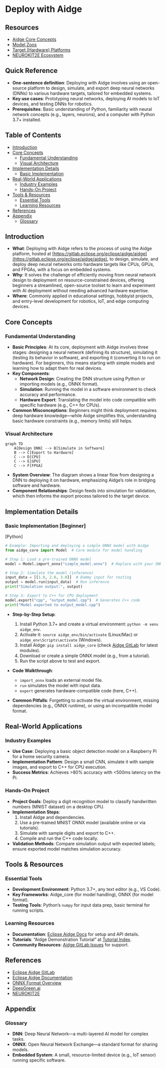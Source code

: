 # Deploy with Aidge

## Resources
- [Aidge Core Concepts](../../../concepts/frameworks/aidge)
- [Model Zoos](https://github.com/afondiel/Edge-AI-Model-Zoo)
- [Target (Hardware) Platforms](https://github.com/afondiel/Edge-AI-Platforms)
- [NEUROKIT2E Ecosystem](../../../industry-applications/neurokit2e-ecosystem)

## Quick Reference
- **One-sentence definition**: Deploying with Aidge involves using an open-source platform to design, simulate, and export deep neural networks (DNNs) to various hardware targets, tailored for embedded systems.
- **Key use cases**: Prototyping neural networks, deploying AI models to IoT devices, and testing DNNs for robotics.
- **Prerequisites**: Basic understanding of Python, familiarity with neural network concepts (e.g., layers, neurons), and a computer with Python 3.7+ installed.

## Table of Contents
- [Introduction](#introduction)
- [Core Concepts](#core-concepts)
    - [Fundamental Understanding](#fundamental-understanding)
    - [Visual Architecture](#visual-architecture)
- [Implementation Details](#implementation-details)
    - [Basic Implementation](#basic-implementation)
- [Real-World Applications](#real-world-applications)
    - [Industry Examples](#industry-examples)
    - [Hands-On Project](#hands-on-project)
- [Tools & Resources](#tools--resources)
    - [Essential Tools](#essential-tools)
    - [Learning Resources](#learning-resources)
- [References](#references)
- [Appendix](#appendix)
    - [Glossary](#glossary)

## Introduction
- **What**: Deploying with Aidge refers to the process of using the Aidge platform, hosted at [https://gitlab.eclipse.org/eclipse/aidge/aidge](https://gitlab.eclipse.org/eclipse/aidge/aidge), to design, simulate, and deploy deep neural networks onto hardware targets like CPUs, GPUs, and FPGAs, with a focus on embedded systems.
- **Why**: It solves the challenge of efficiently moving from neural network design to deployment on resource-constrained devices, offering beginners a streamlined, open-source toolset to learn and experiment with AI deployment without needing advanced hardware expertise.
- **Where**: Commonly applied in educational settings, hobbyist projects, and entry-level development for robotics, IoT, and edge computing devices.

## Core Concepts

### Fundamental Understanding
- **Basic Principles**: At its core, deployment with Aidge involves three stages: designing a neural network (defining its structure), simulating it (testing its behavior in software), and exporting it (converting it to run on hardware). For beginners, this means starting with simple models and learning how to adapt them for real devices.
- **Key Components**: 
  - **Network Design**: Creating the DNN structure using Python or importing models (e.g., ONNX format).
  - **Simulation**: Running the model in a software environment to check accuracy and performance.
  - **Hardware Export**: Translating the model into code compatible with specific hardware (e.g., C++ for CPUs).
- **Common Misconceptions**: Beginners might think deployment requires deep hardware knowledge—while Aidge simplifies this, understanding basic hardware constraints (e.g., memory limits) still helps.

### Visual Architecture
```mermaid
graph TD
    A[Design DNN] --> B[Simulate in Software]
    B --> C[Export to Hardware]
    C --> D[CPU]
    C --> E[GPU]
    C --> F[FPGA]
```
- **System Overview**: The diagram shows a linear flow from designing a DNN to deploying it on hardware, emphasizing Aidge’s role in bridging software and hardware.
- **Component Relationships**: Design feeds into simulation for validation, which then informs the export process tailored to the target device.

## Implementation Details

### Basic Implementation [Beginner]

[Python]
```python
# Example: Importing and deploying a simple ONNX model with Aidge
from aidge_core import Model  # Core module for model handling

# Step 1: Load a pre-trained ONNX model
model = Model.import_onnx("simple_model.onnx")  # Replace with your ONNX file

# Step 2: Simulate the model (inference)
input_data = [[1.0, 2.0, 3.0]]  # Dummy input for testing
output = model.run(input_data)  # Run inference
print("Simulation output:", output)

# Step 3: Export to C++ for CPU deployment
model.export("cpp", "output_model.cpp")  # Generates C++ code
print("Model exported to output_model.cpp")
```

- **Step-by-Step Setup**:
  1. Install Python 3.7+ and create a virtual environment: `python -m venv aidge_env`.
  2. Activate it: `source aidge_env/bin/activate` (Linux/Mac) or `aidge_env\Scripts\activate` (Windows).
  3. Install Aidge: `pip install aidge_core` (check [Aidge GitLab](https://gitlab.eclipse.org/eclipse/aidge/aidge) for latest modules).
  4. Download or create a simple ONNX model (e.g., from a tutorial).
  5. Run the script above to test and export.

- **Code Walkthrough**: 
  - `import_onnx` loads an external model file.
  - `run` simulates the model with input data.
  - `export` generates hardware-compatible code (here, C++).

- **Common Pitfalls**: Forgetting to activate the virtual environment, missing dependencies (e.g., ONNX runtime), or using an incompatible model format.

## Real-World Applications

### Industry Examples
- **Use Case**: Deploying a basic object detection model on a Raspberry Pi for a home security camera.
- **Implementation Pattern**: Design a small CNN, simulate it with sample images, and export to C++ for CPU execution.
- **Success Metrics**: Achieves >80% accuracy with <500ms latency on the Pi.

### Hands-On Project
- **Project Goals**: Deploy a digit recognition model to classify handwritten numbers (MNIST dataset) on a desktop CPU.
- **Implementation Steps**:
  1. Install Aidge and dependencies.
  2. Use a pre-trained MNIST ONNX model (available online or via tutorials).
  3. Simulate with sample digits and export to C++.
  4. Compile and run the C++ code locally.
- **Validation Methods**: Compare simulation output with expected labels; ensure exported model matches simulation accuracy.

## Tools & Resources

### Essential Tools
- **Development Environment**: Python 3.7+, any text editor (e.g., VS Code).
- **Key Frameworks**: Aidge_core (for model handling), ONNX (for model format).
- **Testing Tools**: Python’s `numpy` for input data prep, basic terminal for running scripts.

### Learning Resources
- **Documentation**: [Eclipse Aidge Docs](https://eclipse.dev/aidge/) for setup and API details.
- **Tutorials**: “Aidge Demonstration Tutorial” at [Tutorial Index](https://eclipse.dev/aidge/source/Tutorial/index.html).
- **Community Resources**: [Aidge GitLab Issues](https://gitlab.eclipse.org/groups/eclipse/aidge/-/issues) for support.

## References
- [Eclipse Aidge GitLab](https://gitlab.eclipse.org/eclipse/aidge/aidge)
- [Eclipse Aidge Documentation](https://eclipse.dev/aidge/)
- [ONNX Format Overview](https://onnx.ai/)
- [DeepGreen.ai](https://deepgreen.ai/)
- [NEUROKIT2E](https://www.neurokit2e.eu/)

## Appendix

### Glossary
- **DNN**: Deep Neural Network—a multi-layered AI model for complex tasks.
- **ONNX**: Open Neural Network Exchange—a standard format for sharing models.
- **Embedded System**: A small, resource-limited device (e.g., IoT sensor) running specific software.